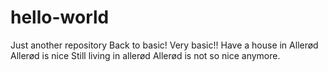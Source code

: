# hello-world
Just another repository
Back to basic! Very basic!!
Have a house in Allerød
Allerød is nice
Still living in allerød
Allerød is not so nice anymore.

